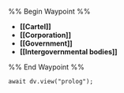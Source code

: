 %% Begin Waypoint %%
- **[[Cartel]]**
- **[[Corporation]]**
- **[[Government]]**
- **[[Intergovernmental bodies]]**

%% End Waypoint %%

```dataviewjs
await dv.view("prolog");
```